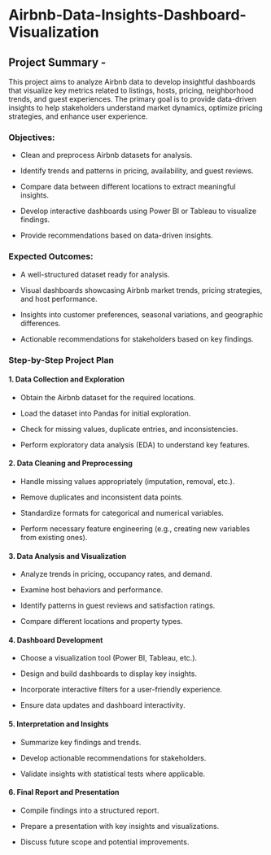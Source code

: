 # Airbnb-Data-Insights-Dashboard-Visualization 

## **Project Summary -**

This project aims to analyze Airbnb data to develop insightful dashboards that visualize key metrics related to listings, hosts, pricing, neighborhood trends, and guest experiences. The primary goal is to provide data-driven insights to help stakeholders understand market dynamics, optimize pricing strategies, and enhance user experience.

### Objectives:

- Clean and preprocess Airbnb datasets for analysis.

- Identify trends and patterns in pricing, availability, and guest reviews.

- Compare data between different locations to extract meaningful insights.

- Develop interactive dashboards using Power BI or Tableau to visualize findings.

- Provide recommendations based on data-driven insights.

### Expected Outcomes:

- A well-structured dataset ready for analysis.

- Visual dashboards showcasing Airbnb market trends, pricing strategies, and host performance.

- Insights into customer preferences, seasonal variations, and geographic differences.

- Actionable recommendations for stakeholders based on key findings.

### Step-by-Step Project Plan

#### 1. Data Collection and Exploration

- Obtain the Airbnb dataset for the required locations.

- Load the dataset into Pandas for initial exploration.

- Check for missing values, duplicate entries, and inconsistencies.

- Perform exploratory data analysis (EDA) to understand key features.

#### 2. Data Cleaning and Preprocessing

- Handle missing values appropriately (imputation, removal, etc.).

- Remove duplicates and inconsistent data points.

- Standardize formats for categorical and numerical variables.

- Perform necessary feature engineering (e.g., creating new variables from existing ones).

#### 3. Data Analysis and Visualization

- Analyze trends in pricing, occupancy rates, and demand.

- Examine host behaviors and performance.

- Identify patterns in guest reviews and satisfaction ratings.

- Compare different locations and property types.

#### 4. Dashboard Development

- Choose a visualization tool (Power BI, Tableau, etc.).

- Design and build dashboards to display key insights.

- Incorporate interactive filters for a user-friendly experience.

- Ensure data updates and dashboard interactivity.

#### 5. Interpretation and Insights

- Summarize key findings and trends.

- Develop actionable recommendations for stakeholders.

- Validate insights with statistical tests where applicable.

#### 6. Final Report and Presentation

- Compile findings into a structured report.

- Prepare a presentation with key insights and visualizations.

- Discuss future scope and potential improvements.
